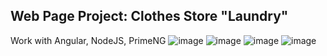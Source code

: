 ## Web Page Project: Clothes Store "Laundry"

Work with Angular, NodeJS, PrimeNG
![image](https://github.com/user-attachments/assets/0cbe63c0-ec2d-46fd-bbad-e2622507a84e)
![image](https://github.com/user-attachments/assets/6da1ab31-c422-47bd-a21c-6b6d17a0babc)
![image](https://github.com/user-attachments/assets/c92cadf1-631a-433f-9709-ecfb1929cbc2)
![image](https://github.com/user-attachments/assets/e9f134de-a2af-4ac9-9c54-26fea9244f4c)

